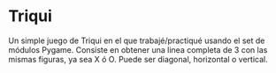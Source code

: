 # Triqui

Un simple juego de Triqui en el que trabajé/practiqué usando el set de módulos Pygame. Consiste en obtener una linea completa de 3 con las mismas figuras, ya sea X ó O. Puede ser diagonal, horizontal o vertical.
